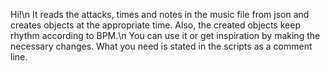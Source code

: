 Hi!\n
It reads the attacks, times and notes in the music file from json and creates objects at the appropriate time. Also, the created objects keep rhythm according to BPM.\n
You can use it or get inspiration by making the necessary changes. What you need is stated in the scripts as a comment line.
